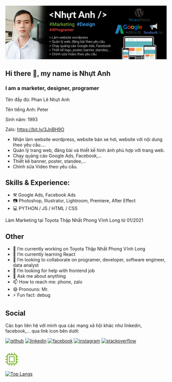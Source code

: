 ![I am a marketer, designer, programer](https://github.com/plna/plna/raw/main/github_profile2.jpg)
## Hi there 👋, my name is Nhựt Anh
### I am a marketer, designer, programer

Tên đầy đủ: Phan Lê Nhựt Anh

Tên tiếng Anh: Peter

Sinh năm: 1993

Zalo: https://bit.ly/3JnBH9O
- Nhận làm website wordpress, website bán xe hơi, website với nội dung theo yêu cầu.... 
- Quản lý trang web, đăng bài và thiết kế hình ảnh phù hợp với trang web.
- Chạy quảng cáo Google Ads, Facebook,...
- Thiết kế banner, poster, standee,...
- Chỉnh sửa Video theo yêu cầu.


## Skills & Experience:
- ⚒️ Google Ads, Facebook Ads
- 📷 Photoshop, Illustrator, Lightroom, Premiere, After Effect
- 💻 PYTHON / JS / HTML / CSS

Làm Marketing tại Toyota Thập Nhất Phong Vĩnh Long từ 01/2021

## Other
- 🔭 I’m currently working on Toyota Thập Nhất Phong Vĩnh Long 
- 🌱 I’m currently learning React 
- 👯 I’m looking to collaborate on programer, developer, software engineer, data analyst 
- 🤔 I’m looking for help with frontend job 
- 💬 Ask me about anything 
- 📫 How to reach me: phone, zalo 
- 😄 Pronouns: Mr. 
- ⚡ Fun fact: debug 

## Social
Các bạn liên hệ với mình qua các mạng xã hội khác như linkedin, facebook,... qua link icon bên dưới:

[<img src='https://cdn.jsdelivr.net/npm/simple-icons@3.0.1/icons/github.svg' alt='github' height='40'>](https://github.com/plna)  [<img src='https://cdn.jsdelivr.net/npm/simple-icons@3.0.1/icons/linkedin.svg' alt='linkedin' height='40'>](https://www.linkedin.com/in/phanlenhutanh/)  [<img src='https://cdn.jsdelivr.net/npm/simple-icons@3.0.1/icons/facebook.svg' alt='facebook' height='40'>](https://www.facebook.com/plnanh)  [<img src='https://cdn.jsdelivr.net/npm/simple-icons@3.0.1/icons/instagram.svg' alt='instagram' height='40'>](https://www.instagram.com/k1llheal/)  [<img src='https://cdn.jsdelivr.net/npm/simple-icons@3.0.1/icons/stackoverflow.svg' alt='stackoverflow' height='40'>](https://stackoverflow.com/users/13760451)  
##
<a href='https://docs.github.com/en/developers'><img src='https://raw.githubusercontent.com/acervenky/animated-github-badges/master/assets/devbadge.gif' width='40' height='40'></a> 

[![Top Langs](https://github-readme-stats.vercel.app/api/top-langs/?username=plna)](https://github.com/anuraghazra/github-readme-stats)


